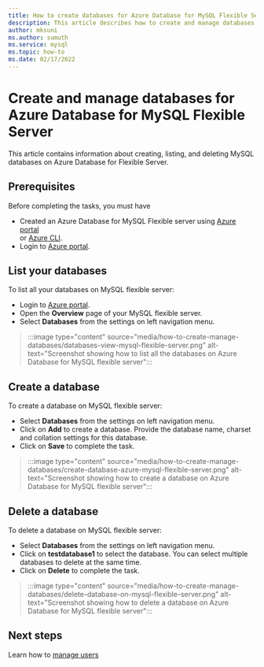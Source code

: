 ```yaml
---
title: How to create databases for Azure Database for MySQL Flexible Server
description: This article describes how to create and manage databases on Azure Database for MySQL Flexible server.
author: mksuni
ms.author: sumuth
ms.service: mysql
ms.topic: how-to
ms.date: 02/17/2022
---
```


# Create and manage databases for Azure Database for MySQL Flexible Server

This article contains information about creating, listing, and deleting MySQL databases on Azure Database for Flexible Server. 

## Prerequisites
Before completing the tasks, you must have
- Created an Azure Database for MySQL Flexible server using [Azure portal](./quickstart-create-server-portal.md) <br/> or [Azure CLI](./quickstart-create-server-cli.md).
- Login to [Azure portal](https://portal.azure.com).


## List your databases
To list all your databases on MySQL flexible server:
- Login to [Azure portal](https://portal.azure.com).
- Open the **Overview** page of your MySQL flexible server.
- Select **Databases** from the settings on left navigation menu. 

> :::image type="content" source="media/how-to-create-manage-databases/databases-view-mysql-flexible-server.png" alt-text="Screenshot showing how to list all the databases on Azure Database for MySQL flexible server":::

## Create a database
To create a database on MySQL flexible server:

- Select **Databases** from the settings on left navigation menu. 
- Click on **Add** to create a database. Provide the database name, charset and collation settings for this database.
- Click on  **Save** to complete the task. 

> :::image type="content" source="media/how-to-create-manage-databases/create-database-azure-mysql-flexible-server.png" alt-text="Screenshot showing how to create a database on Azure Database for MySQL flexible server"::: 

## Delete a database
To delete a database on MySQL flexible server:

- Select **Databases** from the settings on left navigation menu. 
- Click on **testdatabase1** to select the database. You can select multiple databases to delete at the same time. 
- Click on  **Delete** to complete the task. 

> :::image type="content" source="media/how-to-create-manage-databases/delete-database-on-mysql-flexible-server.png" alt-text="Screenshot showing how to delete a database on Azure Database for MySQL flexible server"::: 

## Next steps

Learn how to [manage users](../howto-create-users.md)
